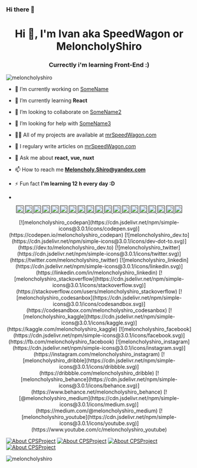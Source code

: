 ### Hi there 👋

<h1 align="center">Hi 👋, I'm Ivan aka SpeedWagon or MeloncholyShiro</h1>
<h3 align="center">Currectly i'm learning Front-End :)</h3>

<p align="left"> <img src="https://komarev.com/ghpvc/?username=meloncholyshiro" alt="meloncholyshiro" /> </p>

-   🔭 I’m currently working on [SomeName](https://github.com/MeloncholyShiro)

-   🌱 I’m currently learning **React**

-   👯 I’m looking to collaborate on [SomeName2](https://github.com/MeloncholyShiro)

-   🤔 I’m looking for help with [SomeName3](https://github.com/MeloncholyShiro)

-   👨‍💻 All of my projects are available at [mrSpeedWagon.com](mrSpeedWagon.com)

-   📝 I regulary write articles on [mrSpeedWagon.com](mrSpeedWagon.com)

-   💬 Ask me about **react, vue, nuxt**

-   📫 How to reach me **Meloncholy.Shiro@yandex.com**

-   ⚡ Fun fact **I'm learning 12 h every day :D**
-

<p align="center">
<a href="">
  <img src="https://devicons.github.io/devicon/devicon.git/icons/express/express-original-wordmark.svg" alt="express" width="20" height="20">
</a>
<a href="">
  <img src="https://devicons.github.io/devicon/devicon.git/icons/webpack/webpack-original.svg" alt="webpack" width="20" height="20">
</a>
<a href="">
  <img src="https://devicons.github.io/devicon/devicon.git/icons/redux/redux-original.svg" alt="redux" width="20" height="20">
</a>
<a href="">
  <img src="https://devicons.github.io/devicon/devicon.git/icons/linux/linux-original.svg" alt="linux" width="20" height="20">
</a>
<a href="">
  <img src="https://devicons.github.io/devicon/devicon.git/icons/nginx/nginx-original.svg" alt="nginx" width="20" height="20">
</a>
<a href="">
  <img src="https://devicons.github.io/devicon/devicon.git/icons/nodejs/nodejs-original-wordmark.svg" alt="nodejs" width="20" height="20">
</a>
<a href="">
  <img src="https://devicons.github.io/devicon/devicon.git/icons/sass/sass-original.svg" alt="sass" width="20" height="20">
</a>
<a href="">
  <img src="https://devicons.github.io/devicon/devicon.git/icons/mysql/mysql-original-wordmark.svg" alt="mysql" width="20" height="20">
</a>
<a href="">
  <img src="https://devicons.github.io/devicon/devicon.git/icons/mongodb/mongodb-original-wordmark.svg" alt="mongodb" width="20" height="20">
</a>
<a href="">
  <img src="https://devicons.github.io/devicon/devicon.git/icons/typescript/typescript-original.svg" alt="typescript" width="20" height="20">
</a>
<a href="">
  <img src="https://devicons.github.io/devicon/devicon.git/icons/javascript/javascript-original.svg" alt="javascript" width="20" height="20">
</a>
<a href="">
  <img src="https://devicons.github.io/devicon/devicon.git/icons/html5/html5-original-wordmark.svg" alt="html5" width="20" height="20">
</a>
<a href="">
  <img src="https://devicons.github.io/devicon/devicon.git/icons/go/go-original.svg" alt="go" width="20" height="20">
</a>
<a href="">
  <img src="https://devicons.github.io/devicon/devicon.git/icons/electron/electron-original.svg" alt="electron" width="20" height="20">
</a>
<a href="">
  <img src="https://devicons.github.io/devicon/devicon.git/icons/docker/docker-original-wordmark.svg" alt="docker" width="20" height="20">
</a>
<a href="">
  <img src="https://devicons.github.io/devicon/devicon.git/icons/css3/css3-original-wordmark.svg" alt="css3" width="20" height="20">
</a>
<a href="">
  <img src="https://devicons.github.io/devicon/devicon.git/icons/bootstrap/bootstrap-plain.svg" alt="bootstrap" width="20" height="20">
</a>
<a href="">
  <img src="https://devicons.github.io/devicon/devicon.git/icons/react/react-original-wordmark.svg" alt="react" width="20" height="20">
</a>
<a href="">
  <img src="https://devicons.github.io/devicon/devicon.git/icons/vuejs/vuejs-original-wordmark.svg" alt="vuejs" width="20" height="20">
</a>
</p>

<p align="center">
[![meloncholyshiro_codepan](https://cdn.jsdelivr.net/npm/simple-icons@3.0.1/icons/codepen.svg)](https://codepen.io/meloncholyshiro_codepan)
[![meloncholyshiro_dev.to](https://cdn.jsdelivr.net/npm/simple-icons@3.0.1/icons/dev-dot-to.svg)](https://dev.to/meloncholyshiro_dev.to)
[![meloncholyshiro_twitter](https://cdn.jsdelivr.net/npm/simple-icons@3.0.1/icons/twitter.svg)](https://twitter.com/meloncholyshiro_twitter)
[![meloncholyshiro_linkedin](https://cdn.jsdelivr.net/npm/simple-icons@3.0.1/icons/linkedin.svg)](https://linkedin.com/in/meloncholyshiro_linkedin)
[![meloncholyshiro_stackoverflow](https://cdn.jsdelivr.net/npm/simple-icons@3.0.1/icons/stackoverflow.svg)](https://stackoverflow.com/users/meloncholyshiro_stackoverflow)
[![meloncholyshiro_codesanbox](https://cdn.jsdelivr.net/npm/simple-icons@3.0.1/icons/codesandbox.svg)](https://codesandbox.com/meloncholyshiro_codesanbox)
[![meloncholyshiro_kaggle](https://cdn.jsdelivr.net/npm/simple-icons@3.0.1/icons/kaggle.svg)](https://kaggle.com/meloncholyshiro_kaggle)
[![meloncholyshiro_facebook](https://cdn.jsdelivr.net/npm/simple-icons@3.0.1/icons/facebook.svg)](https://fb.com/meloncholyshiro_facebook)
[![meloncholyshiro_instagram](https://cdn.jsdelivr.net/npm/simple-icons@3.0.1/icons/instagram.svg)](https://instagram.com/meloncholyshiro_instagram)
[![meloncholyshiro_dribble](https://cdn.jsdelivr.net/npm/simple-icons@3.0.1/icons/dribbble.svg)](https://dribbble.com/meloncholyshiro_dribble)
[![meloncholyshiro_behance](https://cdn.jsdelivr.net/npm/simple-icons@3.0.1/icons/behance.svg)](https://www.behance.net/meloncholyshiro_behance)
[![@meloncholyshiro_medium](https://cdn.jsdelivr.net/npm/simple-icons@3.0.1/icons/medium.svg)](https://medium.com/@meloncholyshiro_medium)
[![meloncholyshiro_youtube](https://cdn.jsdelivr.net/npm/simple-icons@3.0.1/icons/youtube.svg)](https://www.youtube.com/c/meloncholyshiro_youtube)

[![About CPSProject](https://github-readme-stats.vercel.app/api/pin/?username=meloncholyshiro&repo=cpsproject&show_icons=true&theme=dracula)](https://github.com/meloncholyshiro/cpsproject)
[![About CPSProject](https://github-readme-stats.vercel.app/api/pin/?username=meloncholyshiro&repo=cpsproject&show_icons=true&theme=dracula)](https://github.com/meloncholyshiro/cpsproject)
[![About CPSProject](https://github-readme-stats.vercel.app/api/pin/?username=meloncholyshiro&repo=cpsproject&show_icons=true&theme=dracula)](https://github.com/meloncholyshiro/cpsproject)
[![About CPSProject](https://github-readme-stats.vercel.app/api/pin/?username=meloncholyshiro&repo=cpsproject&show_icons=true&theme=dracula)](https://github.com/meloncholyshiro/cpsproject)

![meloncholyshiro](https://github-readme-stats.vercel.app/api?username=meloncholyshiro&show_icons=true&theme=dracula)

</p>
<!--START_SECTION:waka-->

<!--END_SECTION:waka-->
